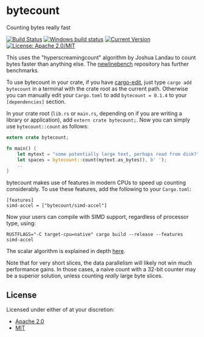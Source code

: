 # bytecount

Counting bytes really fast

[![Build Status](https://travis-ci.org/llogiq/bytecount.svg?branch=master)](https://travis-ci.org/llogiq/bytecount)
[![Windows build status](https://ci.appveyor.com/api/projects/status/github/llogiq/bytecount?svg=true)](https://ci.appveyor.com/project/llogiq/bytecount)
[![Current Version](http://meritbadge.herokuapp.com/bytecount)](https://crates.io/crates/bytecount)
[![License: Apache 2.0/MIT](https://img.shields.io/crates/l/bytecount.svg)](#license)

This uses the "hyperscreamingcount" algorithm by Joshua Landau to count bytes faster than anything else. The
[newlinebench](https://github.com/llogiq/newlinebench) repository has further benchmarks.

To use bytecount in your crate, if you have [cargo-edit](https://github.com/killercup/cargo-edit), just type
`cargo add bytecount` in a terminal with the crate root as the current path. Otherwise you can manually edit your
`Cargo.toml` to add `bytecount = 0.1.4` to your `[dependencies]` section.

In your crate root (`lib.rs` or `main.rs`, depending on if you are writing a
library or application), add `extern crate bytecount;`. Now you can simply use
`bytecount::count` as follows:

```Rust
extern crate bytecount;

fn main() {
    let mytext = "some potentially large text, perhaps read from disk?";
    let spaces = bytecount::count(mytext.as_bytes(), b' ');
    ..
}
```

bytecount makes use of features in modern CPUs to speed up counting considerably. To use these features,
add the following to your `Cargo.toml`:

```
[features]
simd-accel = ["bytecount/simd-accel"]
```

Now your users can compile with SIMD support, regardless of processor type, using:

```
RUSTFLAGS="-C target-cpu=native" cargo build --release --features simd-accel
```

The scalar algorithm is explained in depth
[here](https://llogiq.github.io/2016/09/27/count.html).

Note that for very short slices, the data parallelism will likely not win much performance gains. In those cases, a naive
count with a 32-bit counter may be a superior solution, unless counting *really* large byte slices.

## License

Licensed under either of at your discretion:

- [Apache 2.0](LICENSE.Apache2)
- [MIT](LICENSE.MIT)
